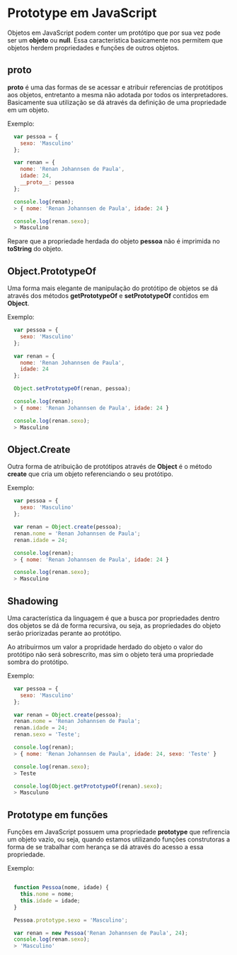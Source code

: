 # Prototype em JavaScript

Objetos em JavaScript podem conter um protótipo que por sua vez pode ser um **objeto** ou **null**. Essa característica basicamente nos permitem que objetos herdem propriedades e funções de outros objetos.

## __proto__

**__proto__** é uma das formas de se acessar e atribuir referencias de protótipos aos objetos, entretanto a mesma não adotada por todos os interpretadores. Basicamente sua utilização se dá através da definição de uma propriedade em um objeto.

Exemplo:

```js
  var pessoa = {
    sexo: 'Masculino'
  };

  var renan = {
    nome: 'Renan Johannsen de Paula',
    idade: 24,
    __proto__: pessoa
  };

  console.log(renan);
  > { nome: 'Renan Johannsen de Paula', idade: 24 }

  console.log(renan.sexo);
  > Masculino
```

Repare que a propriedade herdada do objeto **pessoa** não é imprimida no **toString** do objeto.

## Object.PrototypeOf

Uma forma mais elegante de manipulação do protótipo de objetos se dá através dos métodos **getPrototypeOf** e **setPrototypeOf** contidos em **Object**.

Exemplo:

```js
  var pessoa = {
    sexo: 'Masculino'
  };

  var renan = {
    nome: 'Renan Johannsen de Paula',
    idade: 24
  };

  Object.setPrototypeOf(renan, pessoa);

  console.log(renan);
  > { nome: 'Renan Johannsen de Paula', idade: 24 }

  console.log(renan.sexo);
  > Masculino
```

## Object.Create

Outra forma de atribuição de protótipos através de **Object** é o método **create** que cria um objeto referenciando o seu protótipo.

Exemplo:

```js
  var pessoa = {
    sexo: 'Masculino'
  };

  var renan = Object.create(pessoa);
  renan.nome = 'Renan Johannsen de Paula';
  renan.idade = 24;

  console.log(renan);
  > { nome: 'Renan Johannsen de Paula', idade: 24 }

  console.log(renan.sexo);
  > Masculino
```

## Shadowing

Uma característica da linguagem é que a busca por propriedades dentro dos objetos se dá de forma recursiva, ou seja, as propriedades do objeto serão priorizadas perante ao protótipo.

Ao atribuirmos um valor a propridade herdado do objeto o valor do protótipo não será sobrescrito, mas sim o objeto terá uma propriedade sombra do protótipo.

Exemplo:

```js
  var pessoa = {
    sexo: 'Masculino'
  };

  var renan = Object.create(pessoa);
  renan.nome = 'Renan Johannsen de Paula';
  renan.idade = 24;
  renan.sexo = 'Teste';

  console.log(renan);
  > { nome: 'Renan Johannsen de Paula', idade: 24, sexo: 'Teste' }

  console.log(renan.sexo);
  > Teste

  console.log(Object.getPrototypeOf(renan).sexo);
  > Masculuno
```

## Prototype em funções

Funções em JavaScript possuem uma propriedade **prototype** que refirencia um objeto vazio, ou seja, quando estamos utilizando funções construtoras a forma de se trabalhar com herança se dá através do acesso a essa propriedade.

Exemplo:

```js

  function Pessoa(nome, idade) {
    this.nome = nome;
    this.idade = idade;
  }

  Pessoa.prototype.sexo = 'Masculino';

  var renan = new Pessoa('Renan Johannsen de Paula', 24);
  console.log(renan.sexo);
  > 'Masculino'

```

